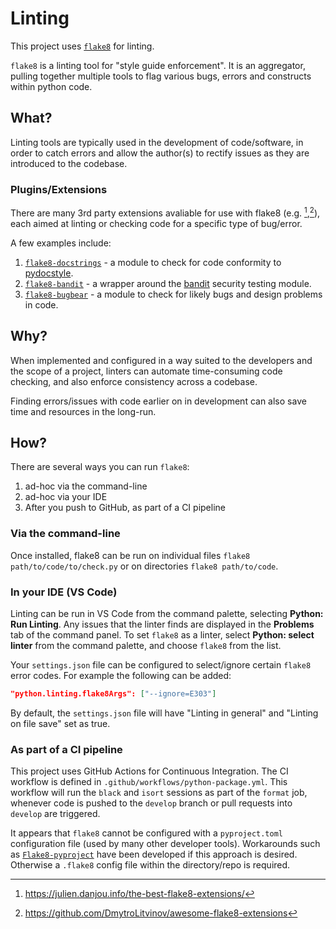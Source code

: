 # Linting

This project uses [`flake8`](https://flake8.pycqa.org/en/latest/) for linting. 

`flake8` is a linting tool for "style guide enforcement". It is an aggregator, pulling together multiple tools to flag various bugs, errors and constructs within python code.

## What?

Linting tools are typically used in the development of code/software, in order to catch errors and allow the author(s) to rectify issues as they are introduced to the codebase.

### Plugins/Extensions

There are many 3rd party extensions avaliable for use with flake8 (e.g. [^1],[^2]), each aimed at linting or checking code for a specific type of bug/error. 

A few examples include: 

1. [`flake8-docstrings`](https://github.com/pycqa/flake8-docstrings) - a module to check for code conformity to [pydocstyle](https://github.com/pycqa/pydocstyle).
1. [`flake8-bandit`](https://openbase.com/python/flake8-bandit) - a wrapper around the [bandit](https://pypi.org/project/bandit/) security testing module.
1. [`flake8-bugbear`](https://github.com/PyCQA/flake8-bugbear) - a module to check for likely bugs and design problems in code. 

## Why?

When implemented and configured in a way suited to the developers and the scope of a project, linters can automate time-consuming code checking, and also enforce consistency across a codebase.  

Finding errors/issues with code earlier on in development can also save time and resources in the long-run. 

## How?

There are several ways you can run `flake8`:

1. ad-hoc via the command-line
1. ad-hoc via your IDE
1. After you push to GitHub, as part of a CI pipeline

### Via the command-line

Once installed, flake8 can be run on individual files `flake8 path/to/code/to/check.py` or on directories `flake8 path/to/code`. 

### In your IDE (VS Code)

Linting can be run in VS Code from the command palette, selecting **Python: Run Linting**. Any issues that the linter finds are displayed in the **Problems** tab of the command panel. To set `flake8` as a linter, select **Python: select linter** from the command palette, and choose `flake8` from the list.  

Your `settings.json` file can be configured to select/ignore certain `flake8` error codes. For example the following can be added:

``` json
"python.linting.flake8Args": ["--ignore=E303"]
```
By default, the `settings.json` file will have "Linting in general" and "Linting on file save" set as true.

### As part of a CI pipeline

This project uses GitHub Actions for Continuous Integration. The CI workflow is defined in `.github/workflows/python-package.yml`. This workflow will run the  `black` and `isort` sessions as part of the `format` job, whenever code is pushed to the `develop` branch or pull requests into `develop` are triggered.

It appears that `flake8` cannot be configured with a `pyproject.toml` configuration file (used by many other developer tools). Workarounds such as [`Flake8-pyproject`](https://pypi.org/project/Flake8-pyproject/) have been developed if this approach is desired. Otherwise a `.flake8` config file within the directory/repo is required.  


[^1]: https://julien.danjou.info/the-best-flake8-extensions/
[^2]: https://github.com/DmytroLitvinov/awesome-flake8-extensions